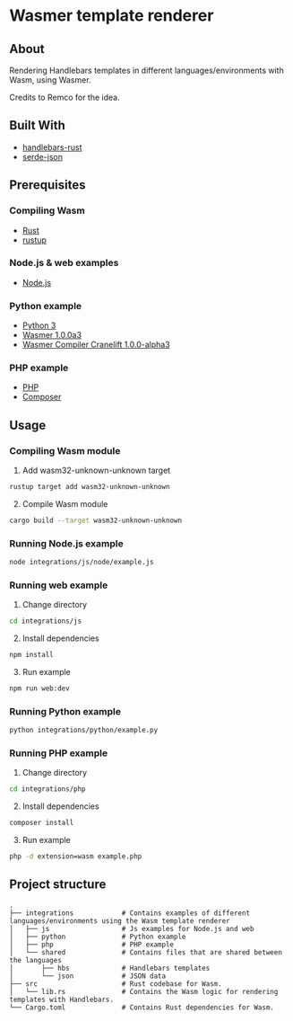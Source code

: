 # Wasmer template renderer

## About

Rendering Handlebars templates in different languages/environments with Wasm, using Wasmer. 

Credits to Remco for the idea.

## Built With
* [handlebars-rust](https://github.com/sunng87/handlebars-rust)
* [serde-json](https://github.com/serde-rs/json)

## Prerequisites

### Compiling Wasm
* [Rust](https://www.rust-lang.org/tools/install)
* [rustup](https://rustup.rs/)

### Node.js & web examples
* [Node.js](https://nodejs.org/en/)

### Python example
* [Python 3](https://www.python.org/downloads/)
* [Wasmer 1.0.0a3](https://pypi.org/project/wasmer/1.0.0a3/)
* [Wasmer Compiler Cranelift 1.0.0-alpha3](https://pypi.org/project/wasmer-compiler-cranelift/1.0.0-alpha3/)

### PHP example
* [PHP](https://www.php.net/downloads)
* [Composer](https://getcomposer.org/download/)

## Usage

### Compiling Wasm module
1. Add wasm32-unknown-unknown target
```sh
rustup target add wasm32-unknown-unknown
```

2. Compile Wasm module
```sh
cargo build --target wasm32-unknown-unknown
```

### Running Node.js example
```sh
node integrations/js/node/example.js
```

### Running web example
1. Change directory
```sh
cd integrations/js
```

2. Install dependencies 
```sh
npm install
```

3. Run example
```sh
npm run web:dev
```

### Running Python example
```sh
python integrations/python/example.py
```

### Running PHP example
1. Change directory
```sh
cd integrations/php
```

2. Install dependencies 
```sh
composer install
```

3. Run example
```sh
php -d extension=wasm example.php
```

## Project structure
    .
    ├── integrations            # Contains examples of different languages/environments using the Wasm template renderer
    │   ├── js                  # Js examples for Node.js and web
    │   ├── python              # Python example
    │   ├── php                 # PHP example
    │   └── shared              # Contains files that are shared between the languages
    │       ├── hbs             # Handlebars templates
    │       └── json            # JSON data
    ├── src                     # Rust codebase for Wasm.
    │   └── lib.rs              # Contains the Wasm logic for rendering templates with Handlebars.
    └── Cargo.toml              # Contains Rust dependencies for Wasm.
